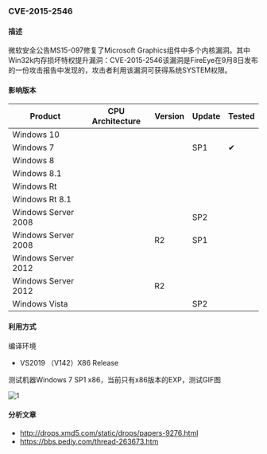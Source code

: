 ### CVE-2015-2546

#### 描述

微软安全公告MS15-097修复了Microsoft Graphics组件中多个内核漏洞。其中Win32k内存损坏特权提升漏洞：CVE-2015-2546该漏洞是FireEye在9月8日发布的一份攻击报告中发现的，攻击者利用该漏洞可获得系统SYSTEM权限。

#### 影响版本

| Product             | CPU Architecture | Version | Update | Tested             |
| ------------------- | ---------------- | ------- | ------ | ------------------ |
| Windows 10          |                  |         |        |                    |
| Windows 7           |                  |         | SP1    | &#10004; |
| Windows 8           |                  |         |        |                    |
| Windows 8.1         |                  |         |        |                    |
| Windows Rt          |                  |         |        |                    |
| Windows Rt 8.1      |                  |         |        |                    |
| Windows Server 2008 |                  |         | SP2    |                    |
| Windows Server 2008 |                  | R2      | SP1    |                    |
| Windows Server 2012 |                  |         |        |                    |
| Windows Server 2012 |                  | R2      |        |                    |
| Windows Vista       |                  |         | SP2    |                    |

#### 利用方式

编译环境

- VS2019 （V142）X86 Release

测试机器Windows 7 SP1 x86，当前只有x86版本的EXP，测试GIF图

![1](https://raw.github.com/Ascotbe/Random-img/master/Kernelhub/CVE-2015-2546_win7_x86.gif)

#### 分析文章
- http://drops.xmd5.com/static/drops/papers-9276.html
- https://bbs.pediy.com/thread-263673.htm